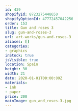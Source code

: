 ```yaml
---
id: 439
shopifyId: 8723275448650
shopifyOptionId: 47772457042250
order: 153
title: Gun and roses 3
slug: gun-and-roses-3
url: art-works/gun-and-roses-3
aliases: []
categories:
- graphics
inStock: true
isVisible: true
location: Spain
height: 30
width: 21
date: 2020-01-01T00:00:00Z
materials:
- ink
- paper
price: 200
mainImage: gun_and_roses-3.jpg
---
```

